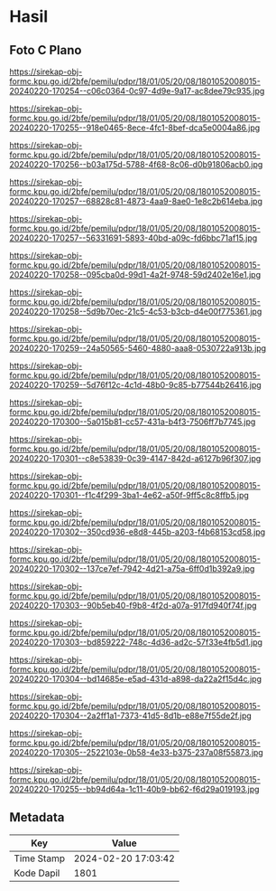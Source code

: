 # Hasil

## Foto C Plano

https://sirekap-obj-formc.kpu.go.id/2bfe/pemilu/pdpr/18/01/05/20/08/1801052008015-20240220-170254--c06c0364-0c97-4d9e-9a17-ac8dee79c935.jpg

https://sirekap-obj-formc.kpu.go.id/2bfe/pemilu/pdpr/18/01/05/20/08/1801052008015-20240220-170255--918e0465-8ece-4fc1-8bef-dca5e0004a86.jpg

https://sirekap-obj-formc.kpu.go.id/2bfe/pemilu/pdpr/18/01/05/20/08/1801052008015-20240220-170256--b03a175d-5788-4f68-8c06-d0b91806acb0.jpg

https://sirekap-obj-formc.kpu.go.id/2bfe/pemilu/pdpr/18/01/05/20/08/1801052008015-20240220-170257--68828c81-4873-4aa9-8ae0-1e8c2b614eba.jpg

https://sirekap-obj-formc.kpu.go.id/2bfe/pemilu/pdpr/18/01/05/20/08/1801052008015-20240220-170257--56331691-5893-40bd-a09c-fd6bbc71af15.jpg

https://sirekap-obj-formc.kpu.go.id/2bfe/pemilu/pdpr/18/01/05/20/08/1801052008015-20240220-170258--095cba0d-99d1-4a2f-9748-59d2402e16e1.jpg

https://sirekap-obj-formc.kpu.go.id/2bfe/pemilu/pdpr/18/01/05/20/08/1801052008015-20240220-170258--5d9b70ec-21c5-4c53-b3cb-d4e00f775361.jpg

https://sirekap-obj-formc.kpu.go.id/2bfe/pemilu/pdpr/18/01/05/20/08/1801052008015-20240220-170259--24a50565-5460-4880-aaa8-0530722a913b.jpg

https://sirekap-obj-formc.kpu.go.id/2bfe/pemilu/pdpr/18/01/05/20/08/1801052008015-20240220-170259--5d76f12c-4c1d-48b0-9c85-b77544b26416.jpg

https://sirekap-obj-formc.kpu.go.id/2bfe/pemilu/pdpr/18/01/05/20/08/1801052008015-20240220-170300--5a015b81-cc57-431a-b4f3-7506ff7b7745.jpg

https://sirekap-obj-formc.kpu.go.id/2bfe/pemilu/pdpr/18/01/05/20/08/1801052008015-20240220-170301--c8e53839-0c39-4147-842d-a6127b96f307.jpg

https://sirekap-obj-formc.kpu.go.id/2bfe/pemilu/pdpr/18/01/05/20/08/1801052008015-20240220-170301--f1c4f299-3ba1-4e62-a50f-9ff5c8c8ffb5.jpg

https://sirekap-obj-formc.kpu.go.id/2bfe/pemilu/pdpr/18/01/05/20/08/1801052008015-20240220-170302--350cd936-e8d8-445b-a203-f4b68153cd58.jpg

https://sirekap-obj-formc.kpu.go.id/2bfe/pemilu/pdpr/18/01/05/20/08/1801052008015-20240220-170302--137ce7ef-7942-4d21-a75a-6ff0d1b392a9.jpg

https://sirekap-obj-formc.kpu.go.id/2bfe/pemilu/pdpr/18/01/05/20/08/1801052008015-20240220-170303--90b5eb40-f9b8-4f2d-a07a-917fd940f74f.jpg

https://sirekap-obj-formc.kpu.go.id/2bfe/pemilu/pdpr/18/01/05/20/08/1801052008015-20240220-170303--bd859222-748c-4d36-ad2c-57f33e4fb5d1.jpg

https://sirekap-obj-formc.kpu.go.id/2bfe/pemilu/pdpr/18/01/05/20/08/1801052008015-20240220-170304--bd14685e-e5ad-431d-a898-da22a2f15d4c.jpg

https://sirekap-obj-formc.kpu.go.id/2bfe/pemilu/pdpr/18/01/05/20/08/1801052008015-20240220-170304--2a2ff1a1-7373-41d5-8d1b-e88e7f55de2f.jpg

https://sirekap-obj-formc.kpu.go.id/2bfe/pemilu/pdpr/18/01/05/20/08/1801052008015-20240220-170305--2522103e-0b58-4e33-b375-237a08f55873.jpg

https://sirekap-obj-formc.kpu.go.id/2bfe/pemilu/pdpr/18/01/05/20/08/1801052008015-20240220-170255--bb94d64a-1c11-40b9-bb62-f6d29a019193.jpg


## Metadata

| Key        | Value               |
| ---------- | ------------------- |
| Time Stamp | 2024-02-20 17:03:42 |
| Kode Dapil | 1801                |



